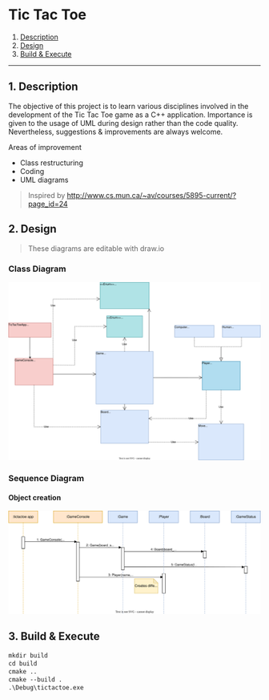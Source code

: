 # Tic Tac Toe

1. [Description](#1-description)
2. [Design](#2-design)
3. [Build & Execute](#3-build--execute)

---
## 1. Description
The objective of this project is to learn various disciplines involved in the development of the Tic Tac Toe game as a C++ application. Importance is given to the usage of UML during design rather than the code quality. Nevertheless, suggestions & improvements are always welcome.

Areas of improvement
- Class restructuring
- Coding
- UML diagrams

> Inspired by http://www.cs.mun.ca/~av/courses/5895-current/?page_id=24 

## 2. Design

> These diagrams are editable with draw.io

### Class Diagram
![Class Diagram](./class-diagram.svg)

### Sequence Diagram
#### Object creation
![Object Creation Sequence](object-creation-sequence.svg)

## 3. Build & Execute
```
mkdir build
cd build
cmake ..
cmake --build .
.\Debug\tictactoe.exe